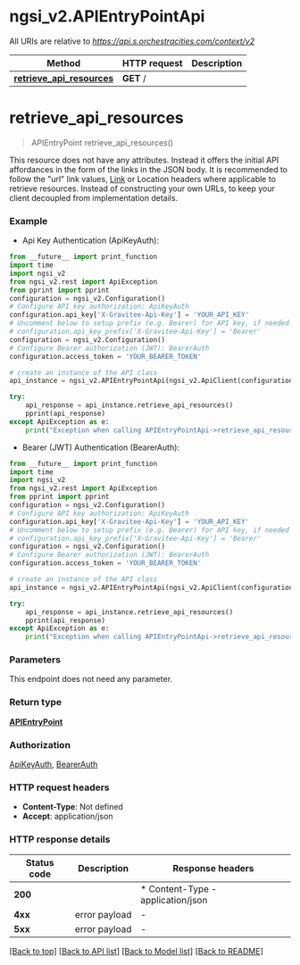 # ngsi_v2.APIEntryPointApi

All URIs are relative to _https://api.s.orchestracities.com/context/v2_

| Method                                                                   | HTTP request | Description |
| ------------------------------------------------------------------------ | ------------ | ----------- |
| [**retrieve_api_resources**](APIEntryPointApi.md#retrieve_api_resources) | **GET** /    |

# **retrieve_api_resources**

> APIEntryPoint retrieve_api_resources()

This resource does not have any attributes. Instead it offers the initial API
affordances in the form of the links in the JSON body. It is recommended to
follow the \"url\" link values, [Link](https://tools.ietf.org/html/rfc5988) or
Location headers where applicable to retrieve resources. Instead of constructing
your own URLs, to keep your client decoupled from implementation details.

### Example

-   Api Key Authentication (ApiKeyAuth):

```python
from __future__ import print_function
import time
import ngsi_v2
from ngsi_v2.rest import ApiException
from pprint import pprint
configuration = ngsi_v2.Configuration()
# Configure API key authorization: ApiKeyAuth
configuration.api_key['X-Gravitee-Api-Key'] = 'YOUR_API_KEY'
# Uncomment below to setup prefix (e.g. Bearer) for API key, if needed
# configuration.api_key_prefix['X-Gravitee-Api-Key'] = 'Bearer'
configuration = ngsi_v2.Configuration()
# Configure Bearer authorization (JWT): BearerAuth
configuration.access_token = 'YOUR_BEARER_TOKEN'

# create an instance of the API class
api_instance = ngsi_v2.APIEntryPointApi(ngsi_v2.ApiClient(configuration))

try:
    api_response = api_instance.retrieve_api_resources()
    pprint(api_response)
except ApiException as e:
    print("Exception when calling APIEntryPointApi->retrieve_api_resources: %s\n" % e)
```

-   Bearer (JWT) Authentication (BearerAuth):

```python
from __future__ import print_function
import time
import ngsi_v2
from ngsi_v2.rest import ApiException
from pprint import pprint
configuration = ngsi_v2.Configuration()
# Configure API key authorization: ApiKeyAuth
configuration.api_key['X-Gravitee-Api-Key'] = 'YOUR_API_KEY'
# Uncomment below to setup prefix (e.g. Bearer) for API key, if needed
# configuration.api_key_prefix['X-Gravitee-Api-Key'] = 'Bearer'
configuration = ngsi_v2.Configuration()
# Configure Bearer authorization (JWT): BearerAuth
configuration.access_token = 'YOUR_BEARER_TOKEN'

# create an instance of the API class
api_instance = ngsi_v2.APIEntryPointApi(ngsi_v2.ApiClient(configuration))

try:
    api_response = api_instance.retrieve_api_resources()
    pprint(api_response)
except ApiException as e:
    print("Exception when calling APIEntryPointApi->retrieve_api_resources: %s\n" % e)
```

### Parameters

This endpoint does not need any parameter.

### Return type

[**APIEntryPoint**](APIEntryPoint.md)

### Authorization

[ApiKeyAuth](../README.md#ApiKeyAuth), [BearerAuth](../README.md#BearerAuth)

### HTTP request headers

-   **Content-Type**: Not defined
-   **Accept**: application/json

### HTTP response details

| Status code | Description   | Response headers                        |
| ----------- | ------------- | --------------------------------------- |
| **200**     |               | \* Content-Type - application/json <br> |
| **4xx**     | error payload | -                                       |
| **5xx**     | error payload | -                                       |

[[Back to top]](#)
[[Back to API list]](../README.md#documentation-for-api-endpoints)
[[Back to Model list]](../README.md#documentation-for-models)
[[Back to README]](../README.md)
